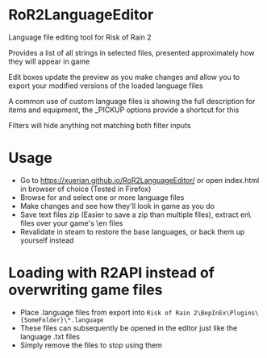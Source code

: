 # RoR2LanguageEditor
Language file editing tool for Risk of Rain 2

Provides a list of all strings in selected files, presented approximately how they will appear in game

Edit boxes update the preview as you make changes and allow you to export your modified versions of the loaded language files

A common use of custom language files is showing the full description for items and equipment, the \_PICKUP options provide a shortcut for this

Filters will hide anything not matching both filter inputs

# Usage
* Go to https://xuerian.github.io/RoR2LanguageEditor/ or open index.html in browser of choice (Tested in Firefox)
* Browse for and select one or more language files
* Make changes and see how they'll look in game as you do
* Save text files zip (Easier to save a zip than multiple files), extract en\ files over your game's \en files
* Revalidate in steam to restore the base languages, or back them up yourself instead

# Loading with R2API instead of overwriting game files
* Place .language files from export into `Risk of Rain 2\BepInEx\Plugins\{SomeFolder}\*.language`
* These files can subsequently be opened in the editor just like the language .txt files
* Simply remove the files to stop using them
